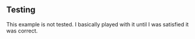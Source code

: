 ## Testing
This example is not tested.  I basically played with it until I was satisfied it was correct.
